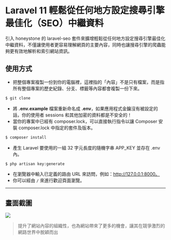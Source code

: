 # Laravel 11 輕鬆從任何地方設定搜尋引擎最佳化（SEO）中繼資料

引入 honeystone 的 laravel-seo 套件來擴增輕鬆從任何地方設定搜尋引擎最佳化中繼資料，不僅讓使用者更容易理解網頁的主要內容，同時也讓搜尋引擎的爬蟲能夠更有效地解析和索引網站資訊。

## 使用方式
- 把整個專案複製一份到你的電腦裡，這裡指的「內容」不是只有檔案，而是指所有整個專案的歷史紀錄、分支、標籤等內容都會複製一份下來。
```sh
$ git clone
```
- 將 __.env.example__ 檔案重新命名成 __.env__，如果應用程式金鑰沒有被設定的話，你的使用者 sessions 和其他加密的資料都是不安全的！
- 當你的專案中已經有 composer.lock，可以直接執行指令以讓 Composer 安裝 composer.lock 中指定的套件及版本。
```sh
$ composer install
```
- 產生 Laravel 要使用的一組 32 字元長度的隨機字串 APP_KEY 並存在 .env 內。
```sh
$ php artisan key:generate
```
- 在瀏覽器中輸入已定義的路由 URL 來訪問，例如：http://127.0.0.1:8000。
- 你可以經由 `/` 來進行歡迎頁面瀏覽。

----

## 畫面截圖
![](https://i.imgur.com/EkPT0p9.png)
> 提升了網站內容的組織性，也為網站帶來了更多的機會，讓其在競爭激烈的網路世界中脫穎而出

